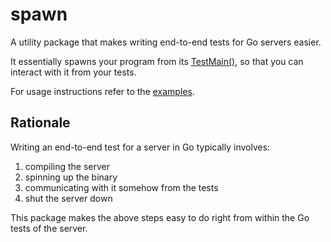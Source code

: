 spawn
===============

A utility package that makes writing end-to-end tests for Go servers easier.

It essentially spawns your program from its [TestMain()](https://golang.org/pkg/testing/#hdr-Main), so that you can interact with it from your tests.

For usage instructions refer to the [examples](examples/).

Rationale
--------------
Writing an end-to-end test for a server in Go typically involves:

1) compiling the server
2) spinning up the binary
3) communicating with it somehow from the tests
4) shut the server down

This package makes the above steps easy to do right from within the Go tests of the server.
